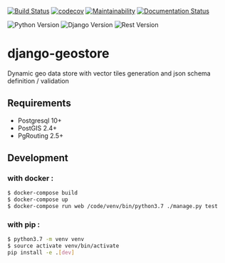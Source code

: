 [![Build Status](https://travis-ci.org/Terralego/django-geostore.svg?branch=master)](https://travis-ci.org/Terralego/django-geostore/)
[![codecov](https://codecov.io/gh/Terralego/django-geostore/branch/master/graph/badge.svg)](https://codecov.io/gh/Terralego/django-geostore)
[![Maintainability](https://api.codeclimate.com/v1/badges/b6119d8175fa6f5f5949/maintainability)](https://codeclimate.com/github/Terralego/django-geostore/maintainability)
[![Documentation Status](https://readthedocs.org/projects/django-geostore/badge/?version=latest)](https://django-geostore.readthedocs.io/en/latest/?badge=latest)

![Python Version](https://img.shields.io/badge/python-%3E%3D%203.6-blue.svg)
![Django Version](https://img.shields.io/badge/django-%3E%3D%202.2%2C<3.1-blue.svg)
![Rest Version](https://img.shields.io/badge/django--rest--framework-%3E%3D%203.10.0-blue)

# django-geostore

Dynamic geo data store with vector tiles generation and json schema definition / validation

## Requirements

* Postgresql 10+
* PostGIS 2.4+
* PgRouting 2.5+

## Development

### with docker :
```bash
$ docker-compose build
$ docker-compose up
$ docker-compose run web /code/venv/bin/python3.7 ./manage.py test
```

### with pip :
```bash
$ python3.7 -m venv venv
$ source activate venv/bin/activate
pip install -e .[dev]
```
